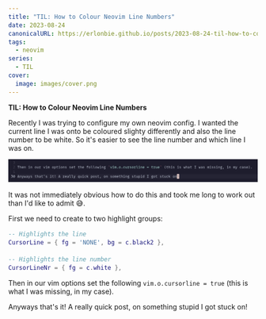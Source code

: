 ```yaml
---
title: "TIL: How to Colour Neovim Line Numbers"
date: 2023-08-24
canonicalURL: https://erlonbie.github.io/posts/2023-08-24-til-how-to-colour-neovim-line-numbers
tags:
  - neovim
series:
  - TIL
cover:
  image: images/cover.png
---
```


**TIL: How to Colour Neovim Line Numbers**

Recently I was trying to configure my own neovim config. I wanted the current line I was onto be coloured slighty 
differently and also the line number to be white. So it's easier to see the line number and which line I was on.

![Highlight](images/highlight.png)

It was not immediately obvious how to do this and took me long to work out than I'd like to admit 😅.

First we need to create to two highlight groups:

```lua
-- Highlights the line
CursorLine = { fg = 'NONE', bg = c.black2 },

-- Highlights the line number
CursorLineNr = { fg = c.white },
```

Then in our vim options set the following `vim.o.cursorline = true` (this is what I was missing, in my case).

Anyways that's it! A really quick post, on something stupid I got stuck on!
